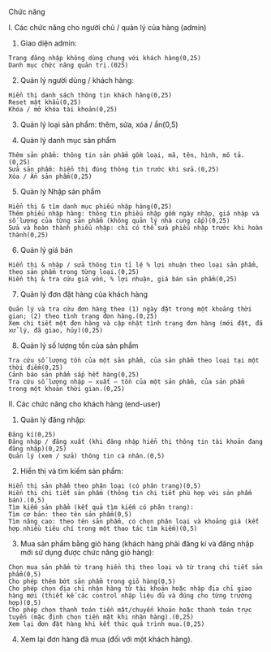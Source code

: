 Chức năng

I. Các chức năng cho người chủ / quản lý của hàng (admin)
  1. Giao diện admin: 

    Trang đăng nhập không dùng chung với khách hàng(0,25)
    Danh mục chức năng quản trị.(025)
  2. Quản lý người dùng / khách hàng: 
  
    Hiển thị danh sách thông tin khách hàng(0,25)
    Reset mật khẩu(0,25)
    Khóa / mở khóa tài khoản(0,25)
  
  3. Quản lý loại sản phẩm: thêm, sửa, xóa / ẩn(0,5)
  
  4. Quản lý danh mục sản phẩm
  
    Thêm sản phẩm: thông tin sản phẩm gồm loại, mã, tên, hình, mô tả.(0,25)
    Sửa sản phẩm: hiển thị đúng thông tin trước khi sửa.(0,25)
    Xóa / Ẩn sản phẩm(0,25)
  
  5. Quản lý Nhập sản phẩm
  
    Hiển thị & tìm danh mục phiếu nhập hàng(0,25)
    Thêm phiếu nhập hàng: thông tin phiếu nhập gồm ngày nhập, giá nhập và số lượng của từng sản phẩm (không quản lý nhà cung cấp)(0,25)
    Sửa và hoàn thành phiếu nhập: chỉ có thể sửa phiếu nhập trước khi hoàn thành(0,25)
  
  6. Quản lý giá bán
  
    Hiển thị & nhập / sửa thông tin tỉ lệ % lợi nhuận theo loại sản phẩm, theo sản phẩm trong từng loại.(0,25)
    Hiển thị & tra cứu giá vốn, % lợi nhuận, giá bán sản phẩm(0,25)
  
  7. Quản lý đơn đặt hàng của khách hàng
  
    Quản lý và tra cứu đơn hàng theo (1) ngày đặt trong một khoảng thời gian; (2) theo tình trạng đơn hàng.(0,25)
    Xem chi tiết một đơn hàng và cập nhật tình trạng đơn hàng (mới đặt, đã xử lý, đã giao, hủy)(0,25)
  
  8. Quản lý số lượng tồn của sản phẩm
  
    Tra cứu số lượng tồn của một sản phẩm, của sản phẩm theo loại tại một thời điểm(0,25)
    Cảnh báo sản phẩm sắp hết hàng(0,25)
    Tra cứu số lượng nhập – xuất – tồn của một sản phẩm, của sản phẩm trong một khoản thời gian.(0,25)

II. Các chức năng cho khách hàng (end-user) 
  1. Quản lý đăng nhập: 
 
    Đăng kí(0,25)
    Đăng nhập / đăng xuất (khi đăng nhập hiển thị thông tin tài khoản đang đăng nhập)(0,25)
    Quản lý (xem / sửa) thông tin cá nhân.(0,5)
 
  2. Hiển thị và tìm kiếm sản phẩm:
  
    Hiển thị sản phẩm theo phân loại (có phân trang)(0,5)
    Hiển thị chi tiết sản phẩm (thông tin chi tiết phù hợp với sản phẩm bán).(0,5)
    Tìm kiếm sản phẩm (kết quả tìm kiếm có phân trang):
    Tìm cơ bản: theo tên sản phẩm(0,5)
    Tìm nâng cao: theo tên sản phẩm, có chọn phân loại và khoảng giá (kết hợp nhiều tiêu chí trong một thao tác tìm kiếm)(0,5)
  
  3. Mua sản phẩm bằng giỏ hàng (khách hàng phải đăng kí và đăng nhập mới sử dụng được chức năng giỏ hàng): 
  
    Chọn mua sản phẩm từ trang hiển thị theo loại và từ trang chi tiết sản phẩm(0,5)
    Cho phép thêm bớt sản phẩm trong giỏ hàng(0,5)
    Cho phép chọn địa chỉ nhận hàng từ tài khoản hoặc nhập địa chỉ giao hàng mới (thiết kế các control nhập liệu đủ và đúng cho từng trường hợp)(0,5)
    Cho phép chọn thanh toán tiền mặt/chuyển khoản hoặc thanh toán trực tuyến (mặc định chọn tiền mặt khi nhận hàng).(0,25)
    Xem lại đơn đặt hàng khi kết thúc quá trình mua.(0,25)
  
  4. Xem lại đơn hàng đã mua (đối với một khách hàng).


